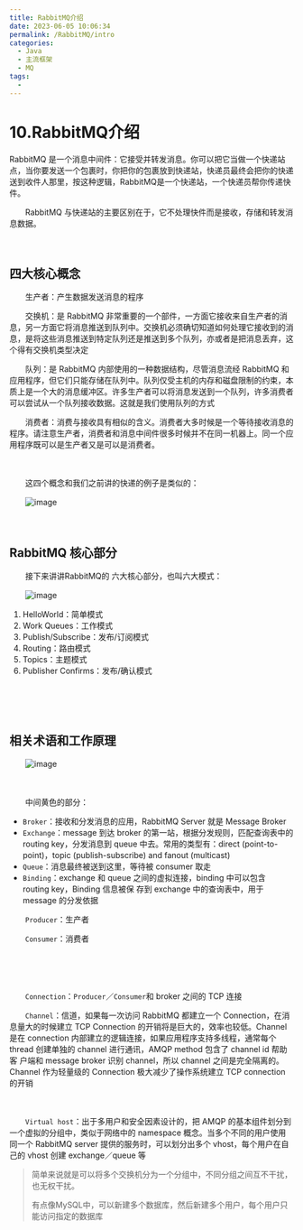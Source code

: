 ```yaml
---
title: RabbitMQ介绍
date: 2023-06-05 10:06:34
permalink: /RabbitMQ/intro
categories:
  - Java
  - 主流框架
  - MQ
tags:
  - 
---
```

# 10.RabbitMQ介绍
RabbitMQ 是一个消息中间件：它接受并转发消息。你可以把它当做一个快递站点，当你要发送一个包裹时，你把你的包裹放到快递站，快递员最终会把你的快递送到收件人那里，按这种逻辑，RabbitMQ是一个快递站，一个快递员帮你传递快件。

<!-- more -->

　　RabbitMQ 与快递站的主要区别在于，它不处理快件而是接收，存储和转发消息数据。

　　‍

## 四大核心概念

　　生产者：产生数据发送消息的程序

　　交换机：是 RabbitMQ 非常重要的一个部件，一方面它接收来自生产者的消息，另一方面它将消息推送到队列中。交换机必须确切知道如何处理它接收到的消息，是将这些消息推送到特定队列还是推送到多个队列，亦或者是把消息丢弃，这个得有交换机类型决定

　　队列：是 RabbitMQ 内部使用的一种数据结构，尽管消息流经 RabbitMQ 和应用程序，但它们只能存储在队列中。队列仅受主机的内存和磁盘限制的约束，本质上是一个大的消息缓冲区。许多生产者可以将消息发送到一个队列，许多消费者可以尝试从一个队列接收数据。这就是我们使用队列的方式

　　消费者：消费与接收具有相似的含义。消费者大多时候是一个等待接收消息的程序。请注意生产者，消费者和消息中间件很多时候并不在同一机器上。同一个应用程序既可以是生产者又是可以是消费者。

　　‍

　　这四个概念和我们之前讲的快递的例子是类似的：

　　​![image](https://image.peterjxl.com/blog/image-20230520181525-1670hm4.png)​

　　‍

## RabbitMQ 核心部分

　　接下来讲讲RabbitMQ的 六大核心部分，也叫六大模式：

　　​![image](https://image.peterjxl.com/blog/image-20230520181722-clycmm9.png)​

1. HelloWorld：简单模式
2. Work Queues：工作模式
3. Publish/Subscribe：发布/订阅模式
4. Routing：路由模式
5. Topics：主题模式
6. Publisher Confirms：发布/确认模式

　　‍

　　‍

## 相关术语和工作原理

　　​​![image](https://image.peterjxl.com/blog/image-20230520182332-ruj7e41.png)​

　　​

　　中间黄色的部分：

* `Broker`​：接收和分发消息的应用，RabbitMQ Server 就是 Message Broker
* ​`Exchange`​：message 到达 broker 的第一站，根据分发规则，匹配查询表中的 routing key，分发消息到 queue 中去。常用的类型有：direct (point-to-point)，topic (publish-subscribe) and fanout (multicast)
* ​`Queue`​：消息最终被送到这里，等待被 consumer 取走
* ​`Binding`​：exchange 和 queue 之间的虚拟连接，binding 中可以包含 routing key，Binding 信息被保 存到 exchange 中的查询表中，用于 message 的分发依据

　　​`Producer`​：生产者

　　​`Consumer`​：消费者

　　‍

　　‍

　　​`Connection`​：`Producer`​／`Consumer`​ 和 broker 之间的 TCP 连接

　　​`Channel`​：信道，如果每一次访问 RabbitMQ 都建立一个 Connection，在消息量大的时候建立 TCP Connection 的开销将是巨大的，效率也较低。Channel 是在 connection 内部建立的逻辑连接，如果应用程序支持多线程，通常每个 thread 创建单独的 channel 进行通讯，AMQP method 包含了 channel id 帮助客 户端和 message broker 识别 channel，所以 channel 之间是完全隔离的。Channel 作为轻量级的 Connection 极大减少了操作系统建立 TCP connection 的开销

　　‍

　　​`Virtual host`​：出于多用户和安全因素设计的，把 AMQP 的基本组件划分到一个虚拟的分组中，类似于网络中的 namespace 概念。当多个不同的用户使用同一个 RabbitMQ server 提供的服务时，可以划分出多个 vhost，每个用户在自己的 vhost 创建 exchange／queue 等

> 简单来说就是可以将多个交换机分为一个分组中，不同分组之间互不干扰，也无权干扰。
>
> 有点像MySQL中，可以新建多个数据库，然后新建多个用户，每个用户只能访问指定的数据库

　　‍

　　‍
